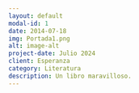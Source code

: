 ```yaml
---
layout: default
modal-id: 1
date: 2014-07-18
img: Portada1.png
alt: image-alt
project-date: Julio 2024
client: Esperanza
category: Literatura
description: Un libro maravilloso.
---
```

